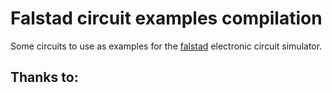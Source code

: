 # Falstad circuit examples compilation

Some circuits to use as examples for the [falstad](https://www.falstad.com/circuit/) electronic circuit simulator.

## Thanks to:

